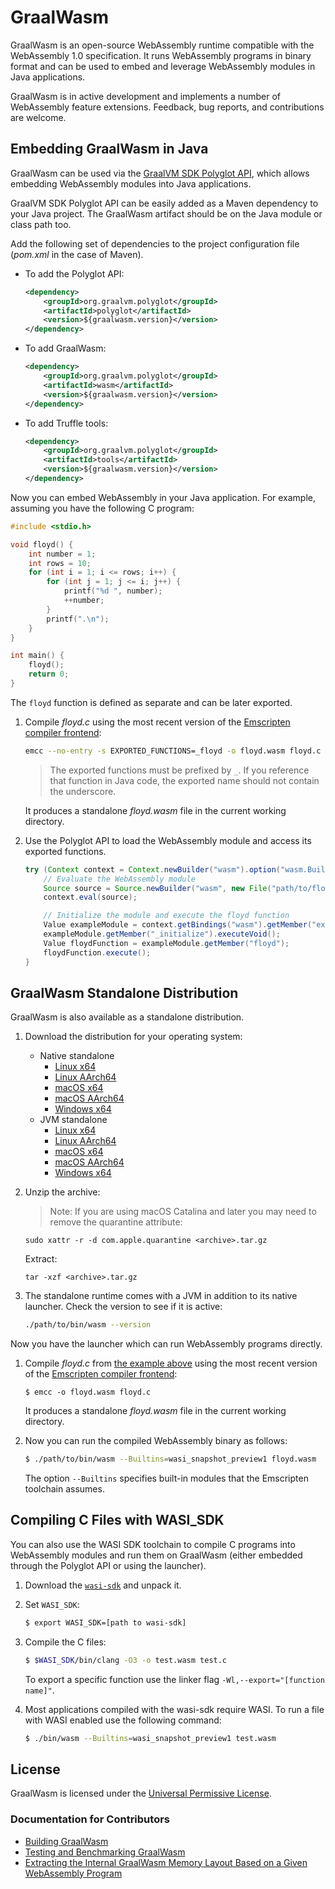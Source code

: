 # GraalWasm

GraalWasm is an open-source WebAssembly runtime compatible with the WebAssembly 1.0 specification.
It runs WebAssembly programs in binary format and can be used to embed and leverage WebAssembly modules in Java applications.

GraalWasm is in active development and implements a number of WebAssembly feature extensions.
Feedback, bug reports, and contributions are welcome.

## Embedding GraalWasm in Java

GraalWasm can be used via the [GraalVM SDK Polyglot API](https://www.graalvm.org/sdk/javadoc/org/graalvm/polyglot/package-summary.html), which allows embedding WebAssembly modules into Java applications.

GraalVM SDK Polyglot API can be easily added as a Maven dependency to your Java project.
The GraalWasm artifact should be on the Java module or class path too.

Add the following set of dependencies to the project configuration file (_pom.xml_ in the case of Maven).
- To add the Polyglot API:
    ```xml
    <dependency>
        <groupId>org.graalvm.polyglot</groupId>
        <artifactId>polyglot</artifactId>
        <version>${graalwasm.version}</version>
    </dependency>
    ```
- To add GraalWasm:
    ```xml
    <dependency>
        <groupId>org.graalvm.polyglot</groupId>
        <artifactId>wasm</artifactId>
        <version>${graalwasm.version}</version>
    </dependency>
    ```
- To add Truffle tools:
    ```xml
    <dependency>
        <groupId>org.graalvm.polyglot</groupId>
        <artifactId>tools</artifactId>
        <version>${graalwasm.version}</version>
    </dependency>
    ```

Now you can embed WebAssembly in your Java application.
For example, assuming you have the following C program:
```c
#include <stdio.h>

void floyd() {
    int number = 1;
    int rows = 10;
    for (int i = 1; i <= rows; i++) {
        for (int j = 1; j <= i; j++) {
            printf("%d ", number);
            ++number;
        }
        printf(".\n");
    }
}

int main() {
    floyd();
    return 0;
}
```

The `floyd` function is defined as separate and can be later exported.

1. Compile _floyd.c_ using the most recent version of the [Emscripten compiler frontend](https://emscripten.org/docs/tools_reference/emcc.html):
    ```bash
    emcc --no-entry -s EXPORTED_FUNCTIONS=_floyd -o floyd.wasm floyd.c
    ```
   > The exported functions must be prefixed by `_`. If you reference that function in Java code, the exported name should not contain the underscore.

   It produces a standalone _floyd.wasm_ file in the current working directory.

2. Use the Polyglot API to load the WebAssembly module and access its exported functions.

    ```java
    try (Context context = Context.newBuilder("wasm").option("wasm.Builtins", "wasi_snapshot_preview1").build()) {
        // Evaluate the WebAssembly module
        Source source = Source.newBuilder("wasm", new File("path/to/floyd.wasm")).name("example").build();
        context.eval(source);

        // Initialize the module and execute the floyd function
        Value exampleModule = context.getBindings("wasm").getMember("example");
        exampleModule.getMember("_initialize").executeVoid();
        Value floydFunction = exampleModule.getMember("floyd");
        floydFunction.execute();
    }
    ```

## GraalWasm Standalone Distribution

GraalWasm is also available as a standalone distribution.

1. Download the distribution for your operating system:
   - Native standalone
      * [Linux x64](https://gds.oracle.com/download/wasm/archive/graalwasm-25.0.0-linux-amd64.tar.gz)
      * [Linux AArch64](https://gds.oracle.com/download/wasm/archive/graalwasm-25.0.0-linux-aarch64.tar.gz)
      * [macOS x64](https://gds.oracle.com/download/wasm/archive/graalwasm-25.0.0-macos-amd64.tar.gz)
      * [macOS AArch64](https://gds.oracle.com/download/wasm/archive/graalwasm-25.0.0-macos-aarch64.tar.gz)
      * [Windows x64](https://gds.oracle.com/download/wasm/archive/graalwasm-25.0.0-windows-amd64.zip)
   - JVM standalone
      * [Linux x64](https://gds.oracle.com/download/wasm/archive/graalwasm-jvm-25.0.0-linux-amd64.tar.gz)
      * [Linux AArch64](https://gds.oracle.com/download/wasm/archive/graalwasm-jvm-25.0.0-linux-aarch64.tar.gz)
      * [macOS x64](https://gds.oracle.com/download/wasm/archive/graalwasm-jvm-25.0.0-macos-amd64.tar.gz)
      * [macOS AArch64](https://gds.oracle.com/download/wasm/archive/graalwasm-jvm-25.0.0-macos-aarch64.tar.gz)
      * [Windows x64](https://gds.oracle.com/download/wasm/archive/graalwasm-jvm-25.0.0-windows-amd64.zip)

2. Unzip the archive:

   > Note: If you are using macOS Catalina and later you may need to remove the quarantine attribute:
    ```shell
    sudo xattr -r -d com.apple.quarantine <archive>.tar.gz
    ```

   Extract:
    ```shell
    tar -xzf <archive>.tar.gz
    ```

3. The standalone runtime comes with a JVM in addition to its native launcher.
   Check the version to see if it is active:
    ```bash
    ./path/to/bin/wasm --version
    ```

Now you have the launcher which can run WebAssembly programs directly.

1. Compile _floyd.c_ from [the example above](#embedding-graalwasm-in-java) using the most recent version of the [Emscripten compiler frontend](https://emscripten.org/docs/tools_reference/emcc.html):
    ```shell
    $ emcc -o floyd.wasm floyd.c
    ```
   It produces a standalone _floyd.wasm_ file in the current working directory.

2. Now you can run the compiled WebAssembly binary as follows:
    ```bash
    $ ./path/to/bin/wasm --Builtins=wasi_snapshot_preview1 floyd.wasm
    ```
   The option `--Builtins` specifies built-in modules that the Emscripten toolchain assumes.

## Compiling C Files with WASI_SDK

You can also use the WASI SDK toolchain to compile C programs into WebAssembly modules and run them on GraalWasm (either embedded through the Polyglot API or using the launcher).

1. Download the [`wasi-sdk`](https://github.com/WebAssembly/wasi-sdk/releases) and unpack it.

2. Set `WASI_SDK`:
   ```bash
   $ export WASI_SDK=[path to wasi-sdk]
   ```

3. Compile the C files:
   ```bash
   $ $WASI_SDK/bin/clang -O3 -o test.wasm test.c
   ```
   To export a specific function use the linker flag `-Wl,--export="[function name]"`.

4. Most applications compiled with the wasi-sdk require WASI. To run a file with WASI enabled use the following command:
   ```bash
   $ ./bin/wasm --Builtins=wasi_snapshot_preview1 test.wasm
   ```

## License

GraalWasm is licensed under the [Universal Permissive License](https://oss.oracle.com/licenses/upl/).

### Documentation for Contributors

- [Building GraalWasm](docs/contributor/Building.md)
- [Testing and Benchmarking GraalWasm](docs/contributor/TestsAndBenchmarks.md)
- [Extracting the Internal GraalWasm Memory Layout Based on a Given WebAssembly Program](docs/contributor/MemoryLayout.md)
